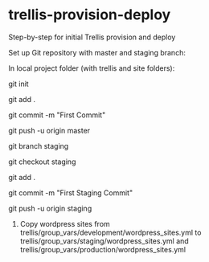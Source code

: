 # trellis-provision-deploy
Step-by-step for initial Trellis provision and deploy

Set up Git repository with master and staging branch:

In local project folder (with trellis and site folders):

git init

git add .

git commit -m "First Commit"

git push -u origin master


git branch staging

git checkout staging

git add .

git commit -m "First Staging Commit"

git push -u origin staging



1. Copy wordpress sites from trellis/group_vars/development/wordpress_sites.yml to trellis/group_vars/staging/wordpress_sites.yml and trellis/group_vars/production/wordpress_sites.yml
